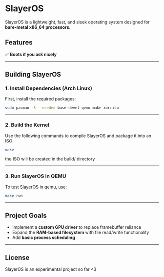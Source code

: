 
# SlayerOS  

SlayerOS is a lightweight, fast, and sleek operating system designed for **bare-metal x86_64 processors**.

## **Features**  
✅ **Boots if you ask nicely**  

---

## **Building SlayerOS**  

### **1. Install Dependencies (Arch Linux)**  
First, install the required packages:  
```sh
sudo pacman -S --needed base-devel qemu make xorriso
```

---

### **2. Build the Kernel**  
Use the following commands to compile SlayerOS and package it into an ISO:
```sh
make
```
the ISO will be created in the build/ directory

---

### **3. Run SlayerOS in QEMU**  
To test SlayerOS in qemu, use:
```sh
make run
```

---

## **Project Goals**  
- Implement a **custom GPU driver** to replace framebuffer reliance  
- Expand the **RAM-based filesystem** with file read/write functionality  
- Add **basic process scheduling**  

---

## **License**  
SlayerOS is an experimental project so far <3
```


